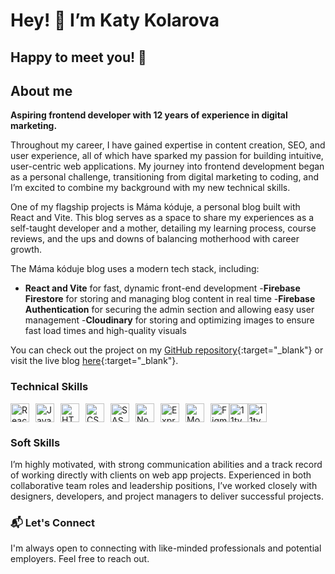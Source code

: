 # Hey! 🦩 I’m Katy Kolarova

## Happy to meet you! 🌷 

## About me

**Aspiring frontend developer with 12 years of experience in digital marketing.**

Throughout my career, I have gained expertise in content creation, SEO, and user experience, all of which have sparked my passion for building intuitive, user-centric web applications. My journey into frontend development began as a personal challenge, transitioning from digital marketing to coding, and I’m excited to combine my background with my new technical skills.

One of my flagship projects is Máma kóduje, a personal blog built with React and Vite. This blog serves as a space to share my experiences as a self-taught developer and a mother, detailing my learning process, course reviews, and the ups and downs of balancing motherhood with career growth.

The Máma kóduje blog uses a modern tech stack, including:

- **React and Vite** for fast, dynamic front-end development
-**Firebase Firestore** for storing and managing blog content in real time
-**Firebase Authentication** for securing the admin section and allowing easy user management
-**Cloudinary** for storing and optimizing images to ensure fast load times and high-quality visuals

You can check out the project on my [GitHub repository](https://github.com/katykola/mama-koduje){:target="_blank"} or visit the live blog [here](https://mamakoduje-cc7d1.web.app/){:target="_blank"}.

### Technical Skills

<div style="display: flex; align-items: center;">
  <img src="https://cdn.jsdelivr.net/gh/devicons/devicon/icons/react/react-original.svg" 
     alt="React" 
     width="30" 
     height="30" 
     style="margin-right: 10px;" />
  <img src="https://cdn.jsdelivr.net/gh/devicons/devicon/icons/javascript/javascript-original.svg" alt="JavaScript" width="30" height="30" style="margin-right: 10px;"/>
  <img src="https://cdn.jsdelivr.net/gh/devicons/devicon/icons/html5/html5-original.svg" alt="HTML" width="30" height="30" style="margin-right: 10px;"/>
  <img src="https://cdn.jsdelivr.net/gh/devicons/devicon/icons/css3/css3-original.svg" alt="CSS" width="30" height="30" style="margin-right: 10px;"/>
  <img src="https://cdn.jsdelivr.net/gh/devicons/devicon/icons/sass/sass-original.svg" alt="SASS" width="30" height="30" style="margin-right: 10px;"/>
  <img src="https://cdn.jsdelivr.net/gh/devicons/devicon/icons/nodejs/nodejs-original.svg" alt="Node.js" width="30" height="30" style="margin-right: 10px;"/>
  <img src="https://cdn.jsdelivr.net/gh/devicons/devicon/icons/express/express-original.svg" alt="Express" width="30" height="30" style="margin-right: 10px;"/>
  <img src="https://cdn.jsdelivr.net/gh/devicons/devicon/icons/mongodb/mongodb-original.svg" alt="MongoDB" width="30" height="30" style="margin-right: 10px;"/>
  <img src="https://cdn.jsdelivr.net/gh/devicons/devicon/icons/figma/figma-original.svg" alt="Figma" width="30" height="30" />
  <img src="https://www.11ty.dev/img/logo-github.svg" alt="11ty" width="30" height="30" />
  <img src="https://github.com/user-attachments/assets/ea765202-a394-4378-9e93-561230ed0419" alt="11ty" width="30" height="30" />


</svg>
</div>

### Soft Skills

I’m highly motivated, with strong communication abilities and a track record of working directly with clients on web app projects. Experienced in both collaborative team roles and leadership positions, I’ve worked closely with designers, developers, and project managers to deliver successful projects.

### 📬 Let's Connect

I'm always open to connecting with like-minded professionals and potential employers. Feel free to reach out.
